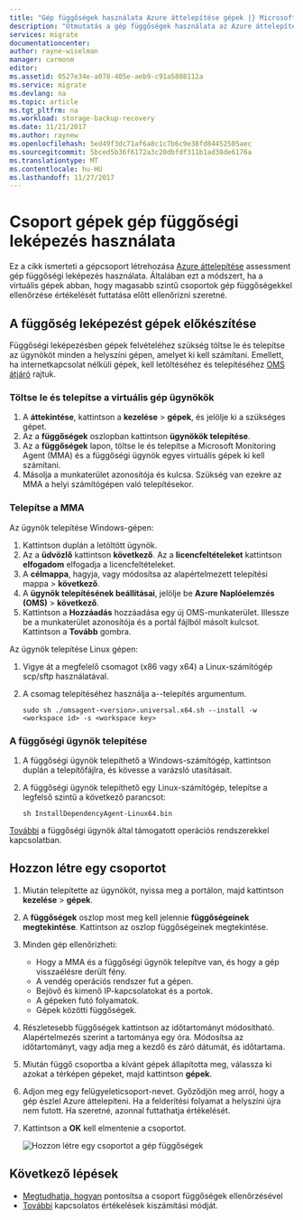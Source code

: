 ```yaml
---
title: "Gép függőségek használata Azure áttelepítése gépek |} Microsoft Docs"
description: "Útmutatás a gép függőségek használata az Azure áttelepítése szolgáltatásával értékelését létrehozásához."
services: migrate
documentationcenter: 
author: rayne-wiselman
manager: carmonm
editor: 
ms.assetid: 0527e34e-a078-405e-aeb9-c91a5808112a
ms.service: migrate
ms.devlang: na
ms.topic: article
ms.tgt_pltfrm: na
ms.workload: storage-backup-recovery
ms.date: 11/21/2017
ms.author: raynew
ms.openlocfilehash: 5ed49f3dc71af6a8c1c7b6c9e38fd84452505aec
ms.sourcegitcommit: 5bced5b36f6172a3c20dbfdf311b1ad38de6176a
ms.translationtype: MT
ms.contentlocale: hu-HU
ms.lasthandoff: 11/27/2017
---
```

# <a name="group-machines-using-machine-dependency-mapping"></a>Csoport gépek gép függőségi leképezés használata

Ez a cikk ismerteti a gépcsoport létrehozása [Azure áttelepítése](migrate-overview.md) assessment gép függőségi leképezés használata. Általában ezt a módszert, ha a virtuális gépek abban, hogy magasabb szintű csoportok gép függőségekkel ellenőrzése értékelését futtatása előtt ellenőrizni szeretné.



## <a name="prepare-machines-for-dependency-mapping"></a>A függőség leképezést gépek előkészítése
Függőségi leképezésben gépek felvételéhez szükség töltse le és telepítse az ügynököt minden a helyszíni gépen, amelyet ki kell számítani. Emellett, ha internetkapcsolat nélküli gépek, kell letöltéséhez és telepítéséhez [OMS átjáró](../log-analytics/log-analytics-oms-gateway.md) rajtuk.

### <a name="download-and-install-the-vm-agents"></a>Töltse le és telepítse a virtuális gép ügynökök
1. A **áttekintése**, kattintson a **kezelése** > **gépek**, és jelölje ki a szükséges gépet.
2. Az a **függőségek** oszlopban kattintson **ügynökök telepítése**. 
3. Az a **függőségek** lapon, töltse le és telepítse a Microsoft Monitoring Agent (MMA) és a függőségi ügynök egyes virtuális gépek ki kell számítani.
4. Másolja a munkaterület azonosítója és kulcsa. Szükség van ezekre az MMA a helyi számítógépen való telepítésekor.

### <a name="install-the-mma"></a>Telepítse a MMA

Az ügynök telepítése Windows-gépen:

1. Kattintson duplán a letöltött ügynök.
2. Az a **üdvözlő** kattintson **következő**. Az a **licencfeltételeket** kattintson **elfogadom** elfogadja a licencfeltételeket.
3. A **célmappa**, hagyja, vagy módosítsa az alapértelmezett telepítési mappa > **következő**. 
4. A **ügynök telepítésének beállításai**, jelölje be **Azure Naplóelemzés (OMS)** > **következő**. 
5. Kattintson a **Hozzáadás** hozzáadása egy új OMS-munkaterület. Illessze be a munkaterület azonosítója és a portál fájlból másolt kulcsot. Kattintson a **Tovább** gombra.


Az ügynök telepítése Linux gépen:

1. Vigye át a megfelelő csomagot (x86 vagy x64) a Linux-számítógép scp/sftp használatával.
2. A csomag telepítéséhez használja a--telepítés argumentum.

    ```sudo sh ./omsagent-<version>.universal.x64.sh --install -w <workspace id> -s <workspace key>```


### <a name="install-the-dependency-agent"></a>A függőségi ügynök telepítése
1. A függőségi ügynök telepíthető a Windows-számítógép, kattintson duplán a telepítőfájlra, és kövesse a varázsló utasításait.
2. A függőségi ügynök telepíthető egy Linux-számítógép, telepítse a legfelső szintű a következő parancsot:

    ```sh InstallDependencyAgent-Linux64.bin```

[További](../operations-management-suite/operations-management-suite-service-map-configure.md#supported-operating-systems) a függőségi ügynök által támogatott operációs rendszerekkel kapcsolatban. 

## <a name="create-a-group"></a>Hozzon létre egy csoportot

1. Miután telepítette az ügynököt, nyissa meg a portálon, majd kattintson **kezelése** > **gépek**.
2. A **függőségek** oszlop most meg kell jelennie **függőségeinek megtekintése**. Kattintson az oszlop függőségeinek megtekintése.
3. Minden gép ellenőrizheti:
    - Hogy a MMA és a függőségi ügynök telepítve van, és hogy a gép visszaélésre derült fény.
    - A vendég operációs rendszer fut a gépen.
    - Bejövő és kimenő IP-kapcsolatokat és a portok.
    - A gépeken futó folyamatok.
    - Gépek közötti függőségek.

4. Részletesebb függőségek kattintson az időtartományt módosítható. Alapértelmezés szerint a tartománya egy óra. Módosítsa az időtartományt, vagy adja meg a kezdő és záró dátumát, és időtartama.
5. Miután függő csoportba a kívánt gépek állapította meg, válassza ki azokat a térképen gépeket, majd kattintson **gépek**.
6. Adjon meg egy felügyeleticsoport-nevet. Győződjön meg arról, hogy a gép észlel Azure áttelepíteni. Ha a felderítési folyamat a helyszíni újra nem futott. Ha szeretné, azonnal futtathatja értékelését.
7. Kattintson a **OK** kell elmentenie a csoportot.

    ![Hozzon létre egy csoportot a gép függőségek](./media/how-to-create-group-machine-dependencies/create-group.png)

## <a name="next-steps"></a>Következő lépések

- [Megtudhatja, hogyan](how-to-create-group-dependencies.md) pontosítsa a csoport függőségek ellenőrzésével
- [További](concepts-assessment-calculation.md) kapcsolatos értékelések kiszámítási módját.
